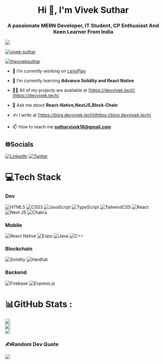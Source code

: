 <h1 align="center">Hi 👋, I'm Vivek Suthar</h1>
<h3 align="center">A passionate MERN Developer, IT Student, CP Enthusiast And Keen Learner From India</h3>

[![](https://visitcount.itsvg.in/api?id=vivek-suthar&icon=0&color=0)](https://visitcount.itsvg.in)


<p align="left"> <a href="https://github.com/ryo-ma/github-profile-trophy"><img src="https://github-profile-trophy.vercel.app/?username=vivek-suthar&theme=discord" alt="vivek-suthar" /></a> </p>
<p align="left"> <a href="https://twitter.com/theviveksuthar" target="blank"><img src="https://img.shields.io/twitter/follow/theviveksuthar?logo=twitter&style=for-the-badge" alt="theviveksuthar" /></a> </p>

- 🔭 I’m currently working on [LensPlay](https://lensplay.xyz/)

- 🌱 I’m currently learning **Advance Solidity and React Native**

- 👨‍💻 All of my projects are available at [https://devvivek.tech](https://devvivek.tech)

- 💬 Ask me about **React-Native,NextJS,Block-Chain**

- ✍ I write at [https://blog.devvivek.tech](https://blog.devvivek.tech)

- 📫 How to reach me **sutharvivek18@gmail.com**

## 🌐Socials
[![LinkedIn](https://img.shields.io/badge/LinkedIn-%230077B5.svg?logo=linkedin&logoColor=white)](https://linkedin.com/in/VIVEK_SUTHAR) [![Twitter](https://img.shields.io/badge/Twitter-%231DA1F2.svg?logo=Twitter&logoColor=white)](https://twitter.com/theviveksuthar) 

<!-- <h3 align="left">Languages and Tools:</h3> -->
# 💻Tech Stack
### Dev
![HTML5](https://img.shields.io/badge/html5-%23E34F26.svg?style=for-the-badge&logo=html5&logoColor=white) 
![CSS3](https://img.shields.io/badge/css3-%231572B6.svg?style=for-the-badge&logo=css3&logoColor=white) 
![JavaScript](https://img.shields.io/badge/javascript-%23323330.svg?style=for-the-badge&logo=javascript&logoColor=%23F7DF1E)
![TypeScript](https://img.shields.io/badge/typescript-%231572B6.svg?style=for-the-badge&logo=typescript&logoColor=%23F7DF1E)
![TailwindCSS](https://img.shields.io/badge/tailwindcss-%2338B2AC.svg?style=for-the-badge&logo=tailwind-css&logoColor=white) 
![React](https://img.shields.io/badge/react-%2320232a.svg?style=for-the-badge&logo=react&logoColor=%2361DAFB)
![Next JS](https://img.shields.io/badge/Next-black?style=for-the-badge&logo=next.js&logoColor=white)
![Chakra](https://img.shields.io/badge/chakra-%234ED1C5.svg?style=for-the-badge&logo=chakraui&logoColor=white) 

### Mobile
![React Native](https://img.shields.io/badge/react_native-%2320232a.svg?style=for-the-badge&logo=react&logoColor=%2361DAFB) 
![Expo](https://img.shields.io/badge/expo-1C1E24?style=for-the-badge&logo=expo&logoColor=#D04A37)
![Java](https://img.shields.io/badge/java-%23ED8B00.svg?style=for-the-badge&logo=java&logoColor=white)
![C++](https://img.shields.io/badge/c++-%2300599C.svg?style=for-the-badge&logo=c%2B%2B&logoColor=white)

### Blockchain
![Solidity](https://img.shields.io/badge/Solidity-%23363636.svg?style=for-the-badge&logo=solidity&logoColor=white)
![Hardhat](https://img.shields.io/badge/Hardhat-%23363636.svg?style=for-the-badge&logo=hardhat&logoColor=white)

### Backend
![Firebase](https://img.shields.io/badge/firebase-%23039BE5.svg?style=for-the-badge&logo=firebase) 
![Express.js](https://img.shields.io/badge/express.js-%23404d59.svg?style=for-the-badge&logo=express&logoColor=%2361DAFB) 
## 
# 📊GitHub Stats :
![](https://github-readme-stats.vercel.app/api?username=vivek-suthar&theme=radical&hide_border=false&include_all_commits=false&count_private=false)<br/>
![](https://github-readme-streak-stats.herokuapp.com/?user=vivek-suthar&theme=radical&hide_border=false)<br/>
![](https://github-readme-stats.vercel.app/api/top-langs/?username=vivek-suthar&theme=radical&hide_border=false&include_all_commits=false&count_private=false&layout=compact)

### ✍️Random Dev Quote

![](https://quotes-github-readme.vercel.app/api?type=horizontal&theme=radical)
